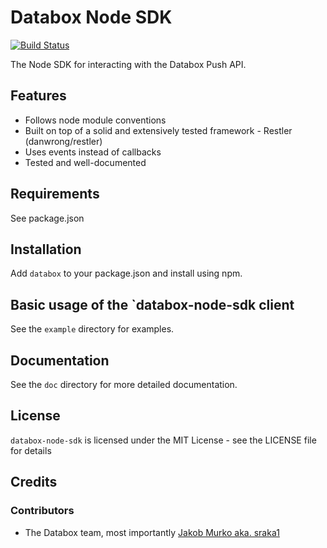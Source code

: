 # Databox Node SDK

[![Build Status](https://travis-ci.org/sraka1/Databox-Node-SDK.png?branch=master)](https://travis-ci.org/sraka1/Databox-Node-SDK)

The Node SDK for interacting with the Databox Push API.

## Features

* Follows node module conventions
* Built on top of a solid and extensively tested framework - Restler (danwrong/restler)
* Uses events instead of callbacks
* Tested and well-documented

## Requirements

See package.json

## Installation

Add `databox` to your package.json and install using npm.

## Basic usage of the `databox-node-sdk client

See the `example` directory for examples. 

## Documentation

See the `doc` directory for more detailed documentation. 

## License

`databox-node-sdk` is licensed under the MIT License - see the LICENSE file for details

## Credits

### Contributors

- The Databox team, most importantly [Jakob Murko aka. sraka1](http://github.com/sraka1) 










